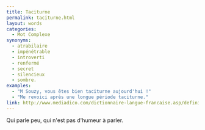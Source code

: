 ```yaml
---
title: Taciturne
permalink: taciturne.html
layout: words
categories:
  - Mot Complexe
synonyms:
  - atrabilaire
  - impénétrable
  - introverti
  - renfermé
  - secret
  - silencieux
  - sombre.
examples:
  - "M Souzy, vous êtes bien taciturne aujourd'hui !"
  - "Me revoici après une longue période taciturne."
link: http://www.mediadico.com/dictionnaire-langue-francaise.asp/definition/Taciturne/2005
---
```


Qui parle peu, qui n'est pas d'humeur à parler.
